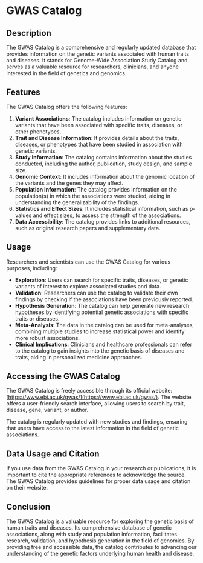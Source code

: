 # GWAS Catalog

## Description

The GWAS Catalog is a comprehensive and regularly updated database that provides information on the genetic variants associated with human traits and diseases. It stands for Genome-Wide Association Study Catalog and serves as a valuable resource for researchers, clinicians, and anyone interested in the field of genetics and genomics.

## Features

The GWAS Catalog offers the following features:

1. **Variant Associations**: The catalog includes information on genetic variants that have been associated with specific traits, diseases, or other phenotypes.
2. **Trait and Disease Information**: It provides details about the traits, diseases, or phenotypes that have been studied in association with genetic variants.
3. **Study Information**: The catalog contains information about the studies conducted, including the author, publication, study design, and sample size.
4. **Genomic Context**: It includes information about the genomic location of the variants and the genes they may affect.
5. **Population Information**: The catalog provides information on the population(s) in which the associations were studied, aiding in understanding the generalizability of the findings.
6. **Statistics and Effect Sizes**: It includes statistical information, such as p-values and effect sizes, to assess the strength of the associations.
7. **Data Accessibility**: The catalog provides links to additional resources, such as original research papers and supplementary data.

## Usage

Researchers and scientists can use the GWAS Catalog for various purposes, including:

- **Exploration**: Users can search for specific traits, diseases, or genetic variants of interest to explore associated studies and data.
- **Validation**: Researchers can use the catalog to validate their own findings by checking if the associations have been previously reported.
- **Hypothesis Generation**: The catalog can help generate new research hypotheses by identifying potential genetic associations with specific traits or diseases.
- **Meta-Analysis**: The data in the catalog can be used for meta-analyses, combining multiple studies to increase statistical power and identify more robust associations.
- **Clinical Implications**: Clinicians and healthcare professionals can refer to the catalog to gain insights into the genetic basis of diseases and traits, aiding in personalized medicine approaches.

## Accessing the GWAS Catalog

The GWAS Catalog is freely accessible through its official website: [https://www.ebi.ac.uk/gwas/](https://www.ebi.ac.uk/gwas/). The website offers a user-friendly search interface, allowing users to search by trait, disease, gene, variant, or author.

The catalog is regularly updated with new studies and findings, ensuring that users have access to the latest information in the field of genetic associations.

## Data Usage and Citation

If you use data from the GWAS Catalog in your research or publications, it is important to cite the appropriate references to acknowledge the source. The GWAS Catalog provides guidelines for proper data usage and citation on their website.

## Conclusion

The GWAS Catalog is a valuable resource for exploring the genetic basis of human traits and diseases. Its comprehensive database of genetic associations, along with study and population information, facilitates research, validation, and hypothesis generation in the field of genomics. By providing free and accessible data, the catalog contributes to advancing our understanding of the genetic factors underlying human health and disease.
